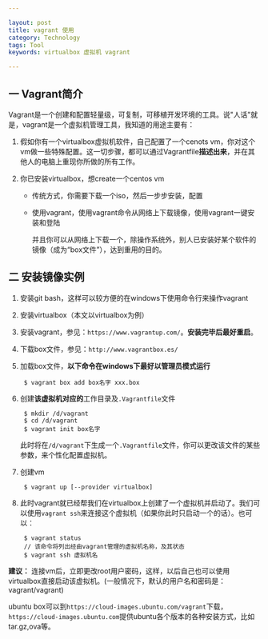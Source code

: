 ```yaml
---

layout: post
title: vagrant 使用
category: Technology
tags: Tool
keywords: virtualbox 虚拟机 vagrant

---
```


## 一 Vagrant简介

Vagrant是一个创建和配置轻量级，可复制，可移植开发环境的工具。说"人话"就是，vagrant是一个虚拟机管理工具，我知道的用途主要有：

1. 假如你有一个virtualbox虚拟机软件，自己配置了一个cenots vm，你对这个vm做一些特殊配置。这一切步骤，都可以通过Vagrantfile**描述出来**，并在其他人的电脑上重现你所做的所有工作。
2. 你已安装virtualbox，想create一个centos vm

    - 传统方式，你需要下载一个iso，然后一步步安装，配置
    - 使用vagrant，使用vagrant命令从网络上下载镜像，使用vagrant一键安装和登陆
        
        并且你可以从网络上下载一个，除操作系统外，别人已安装好某个软件的镜像（成为“box文件”），达到重用的目的。
        

## 二 安装镜像实例

1. 安装git bash，这样可以较方便的在windows下使用命令行来操作vagrant
2. 安装virtualbox（本文以virtualbox为例）
2. 安装vagrant，参见：`https://www.vagrantup.com/`。**安装完毕后最好重启**。
3. 下载box文件，参见：`http://www.vagrantbox.es/`
4. 加载box文件，**以下命令在windows下最好以管理员模式运行**
    
        $ vagrant box add box名字 xxx.box
    
5. 创建**该虚拟机对应的**工作目录及`.Vagrantfile`文件

        $ mkdir /d/vagrant
        $ cd /d/vagrant
        $ vagrant init box名字
        
    此时将在`/d/vagrant`下生成一个`.Vagrantfile`文件，你可以更改该文件的某些参数，来个性化配置虚拟机。
    
6. 创建vm

        $ vagrant up [--provider virtualbox]
        
7. 此时vagrant就已经帮我们在virtualbox上创建了一个虚拟机并启动了。我们可以使用`vagrant ssh`来连接这个虚拟机（如果你此时只启动一个的话）。也可以：

        $ vagrant status
        // 该命令将列出经由vagrant管理的虚拟机名称，及其状态
        $ vagrant ssh 虚拟机名
        
**建议：** 连接vm后，立即更改root用户密码，这样，以后自己也可以使用virtualbox直接启动该虚拟机。(一般情况下，默认的用户名和密码是：vagrant/vagrant)

ubuntu box可以到`https://cloud-images.ubuntu.com/vagrant`下载，`https://cloud-images.ubuntu.com`提供ubuntu各个版本的各种安装方式，比如tar.gz,ova等。
